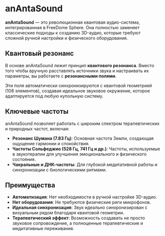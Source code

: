 # anAntaSound

**anAntaSound** — это революционная квантовая аудио-система, интегрированная в FreeDome Sphere. Она полностью заменяет классические подходы к созданию 3D-аудио, которые требуют сложной ручной настройки и физического оборудования.

## Квантовый резонанс

В основе anAntaSound лежит принцип **квантового резонанса**. Вместо того чтобы вручную расставлять источники звука и настраивать их параметры, вы работаете с **резонансными полями**.

Эти поля автоматически синхронизируются с квантовой геометрией (108 элементов), создавая идеальное звуковое окружение, которое адаптируется под любую купольную систему.

## Ключевые частоты

anAntaSound позволяет работать с широким спектром терапевтических и природных частот, включая:

*   **Резонанс Шумана (7.83 Гц)**: Основная частота Земли, создающая ощущение гармонии и спокойствия.
*   **Частоты Сольфеджио (528 Гц, 741 Гц и др.)**: Частоты, используемые в звукотерапии для улучшения эмоционального и физического состояния.
*   **Чакральные и ДНК-частоты**: Для глубокой медитативной работы и синхронизации с биологическими ритмами.

## Преимущества

*   **Автоматизация**: Нет необходимости в ручной настройке 3D-аудио.
*   **Нет оборудования**: Не требуются физические риги микрофонов.
*   **Идеальная синхронизация**: Звук идеально синхронизирован с визуальным рядом благодаря квантовой геометрии.
*   **Терапевтический эффект**: Возможность создавать не просто звуковое сопровождение, а полноценные терапевтические и медитативные переживания.
